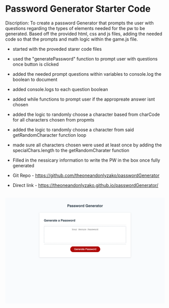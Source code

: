 # Password Generator Starter Code

Discription:
To create a password Generator that prompts the user with questions regarding the types of elements needed for the pw to be generated. Based off the provided html, css and js files, adding the needed code so that the prompts and math logic within the game.js file.

- started with the proveded starer code files</br>
- used the  "generatePassword" function to prompt user with questions once button is clicked</br>
- added the needed prompt questions within variables to console.log the boolean to document</br>
- added console.logs to each question boolean</br>
- added while functions to prompt user if the appropreate answer isnt chosen</br>
- added the logic to randomly choose a character based from charCode for all characters chosen from propmts </br>
- added the logic to randomly choose a character from said getRandomCharacter function loop</br>
- made sure all characters chosen were used at least once by adding the specialChars.length to the getRandomCharater function</br>
- Filled in the nessicary information to write the PW in the box once fully generated</br>


- Git Repo - https://github.com/theoneandonlyzako/passwordGenerator</br>
- Direct link - https://theoneandonlyzako.github.io/passwordGenerator/ </br></br>

![img](assets/site.png)
